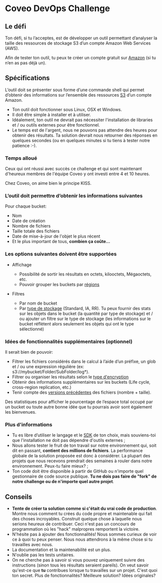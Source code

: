 # Coveo DevOps Challenge

## Le défi

Ton défi, si tu l’acceptes, est de développer un outil permettant d’analyser la taille des ressources de stockage S3 d’un compte Amazon Web Services (AWS).

Afin de tester ton outil, tu peux te créer un compte gratuit sur [Amazon](http://aws.amazon.com/fr/free/) (si tu n’en as pas déjà un).

## Spécifications

L’outil doit se présenter sous forme d’une commande shell qui permet d’obtenir des informations sur l’ensemble des ressources [S3](https://aws.amazon.com/documentation/s3/) d’un compte Amazon.

- Ton outil doit fonctionner sous Linux, OSX et Windows.
- Il doit être simple à installer et à utiliser.
- Idéalement, ton outil ne devrait pas nécessiter l'installation de libraries et / ou outils externes pour être fonctionnel.
- Le temps est de l'argent, nous ne pouvons pas attendre des heures pour obtenir des résultats. Ta solution devrait nous retourner des réponses en quelques secondes (ou en quelques minutes si tu tiens à tester notre patience :-).

### Temps alloué

Ceux qui ont réussi avec succès ce challenge et qui sont maintenant d'heureux membres de l'équipe Coveo y ont investi entre 4 et 10 heures.

Chez Coveo, on aime bien le principe KISS.

### L’outil doit permettre d’obtenir les informations suivantes

Pour chaque bucket:

- Nom
- Date de création
- Nombre de fichiers
- Taille totale des fichiers
- Date de mise-à-jour de l'objet le plus récent
- Et le plus important de tous, **combien ça coûte...**

### Les options suivantes doivent être supportées

- Affichage
  - Possibilité de sortir les résultats en octets, kilooctets, Mégaoctets, etc.
  - Pouvoir grouper les buckets par [régions](https://docs.aws.amazon.com/fr_fr/AWSEC2/latest/UserGuide/using-regions-availability-zones.html)

- Filtres
  - Par nom de bucket
  - Par [type de stockage](https://docs.aws.amazon.com/AmazonS3/latest/dev/storage-class-intro.html) (Standard, IA, RR). Tu peux fournir des stats sur les objets dans le bucket (la quantité par type de stockage) et / ou ajouter un filtre sur le type de stockage (les informations sur le bucket réflètent alors seulement les objets qui ont le type sélectionné)

### Idées de fonctionnalités supplémentaires (optionnel)

Il serait bien de pouvoir:

- Filtrer les fichiers considérés dans le calcul à l’aide d’un préfixe, un glob et / ou une expression régulière (ex: s3://mybucket/Folder/SubFolder/log*).
- Filtrer ou organiser les résultats selon le [type d'encryption](https://docs.aws.amazon.com/AmazonS3/latest/dev/UsingEncryption.html)
- Obtenir des informations supplémentaires sur les buckets (Life cycle, cross-region replication, etc.)
- Tenir compte des [versions précédentes](https://docs.aws.amazon.com/AmazonS3/latest/UG/enable-bucket-versioning.html) des fichiers (nombre + taille).

Des statistiques pour afficher le pourcentage de l’espace total occupé par un bucket ou toute autre bonne idée que tu pourrais avoir sont également les bienvenues.

### Plus d'informations

- Tu es libre d’utiliser le langage et le [SDK](https://aws.amazon.com/tools/) de ton choix, mais souviens-toi que l'installation ne doit pas dépendre d'outils externes ;
- Nous allons tester le fruit de ton travail sur notre environnement qui, soit dit en passant, **contient des millions de fichiers**. La performance globale de la solution proposée est donc à considérer. La plupart des projets que nous recevons prendrait des semaines à rouler dans notre environnement. Peux-tu faire mieux? ;
- Ton code doit être disponible à partir de GitHub ou n'importe quel gestionnaire de code source publique. **Tu ne dois pas faire de "fork" de notre challenge ou de n'importe quel autre projet**.

## Conseils

- **Tente de créer ta solution comme si c'était du vrai code de production**. Montre nous comment tu crées du code propre et maintenable qui fait des choses incroyables. Construit quelque chose à laquelle nous serions heureux de contribuer. Ceci n'est pas un concours de programmation où les "hack" malpropres remportent la victoire.
- N'hésite pas à ajouter des fonctionnalités! Nous sommes curieux de voir ce à quoi tu peux penser. Nous nous attendrons à la même chose si tu travailles avec nous.
- La documentation et la maintenabilité est un plus.
- N'oublie pas les tests unitaires.
- On ne cherche pas à savoir si vous pouvez uniquement suivre des instructions (sinon tous les résultats seraient pareils). On veut savoir qu'est-ce que **tu** contribues lorsque tu travailles sur un projet. C'est quoi ton secret. Plus de fonctionnalités? Meilleure solution? Idées originales?
